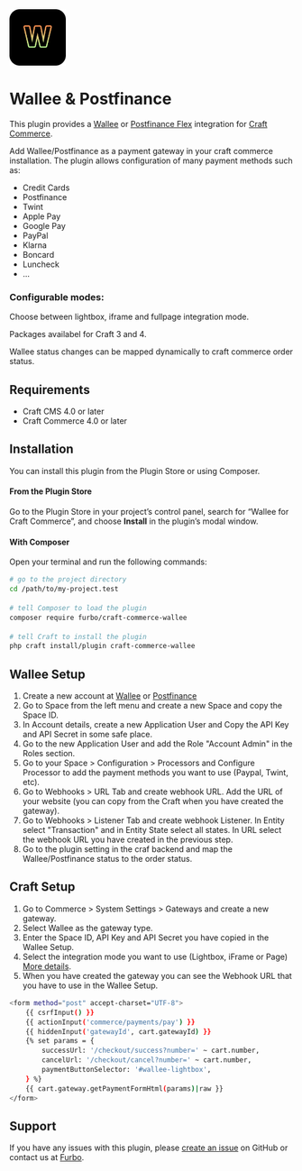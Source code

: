 <img src="resources/img/wallee.png" width="100" height="100">

<h1 align="left">Wallee & Postfinance</h1>
<p>This plugin provides a <a href="https://wallee.com/">Wallee</a> or <a href="https://www.postfinance.ch/de/unternehmen/produkte/einkassieren/omnichannel/postfinance-checkout-flex.html">Postfinance Flex</a> integration for <a href="https://craftcms.com/commerce">Craft Commerce</a>.</p>

Add Wallee/Postfinance as a payment gateway in your craft commerce installation. The plugin allows configuration of many payment methods such as:
* Credit Cards
* Postfinance
* Twint
* Apple Pay
* Google Pay
* PayPal
* Klarna
* Boncard
* Luncheck
* ...

### Configurable modes:
Choose between lightbox, iframe and fullpage integration mode.

Packages availabel for Craft 3 and 4.

Wallee status changes can be mapped dynamically to craft commerce order status.

## Requirements

- Craft CMS 4.0 or later
- Craft Commerce 4.0 or later

## Installation

You can install this plugin from the Plugin Store or using Composer.

#### From the Plugin Store

Go to the Plugin Store in your project’s control panel, search for “Wallee for Craft Commerce”, and choose **Install** in the plugin’s modal window.

#### With Composer

Open your terminal and run the following commands:

```bash
# go to the project directory
cd /path/to/my-project.test

# tell Composer to load the plugin
composer require furbo/craft-commerce-wallee

# tell Craft to install the plugin
php craft install/plugin craft-commerce-wallee
```

## Wallee Setup

1. Create a new account at [Wallee](https://app-wallee.com/signup) or [Postfinance](https://www.postfinance.ch/de/unternehmen/produkte/einkassieren/omnichannel/postfinance-checkout-flex/postfinance-checkout-flex-registrieren.html)
2. Go to Space from the left menu and create a new Space and copy the Space ID.
3. In Account details, create a new Application User and Copy the API Key and API Secret in some safe place.
4. Go to the new Application User and add the Role "Account Admin" in the Roles section.
5. Go to your Space > Configuration > Processors and Configure Processor to add the payment methods you want to use  (Paypal, Twint, etc).
6. Go to  Webhooks > URL Tab and create webhook URL. Add the URL of your website (you can copy from the Craft when you have created the gateway).
7. Go to Webhooks > Listener Tab and create webhook Listener. In Entity select "Transaction" and in Entity State select all states. In URL select the webhook URL you have created in the previous step.
8. Go to the plugin setting in the craf backend and map the Wallee/Postfinance status to the order status.


## Craft Setup

1. Go to Commerce > System Settings > Gateways and create a new gateway.
2. Select Wallee as the gateway type.
3. Enter the Space ID, API Key and API Secret you have copied in the Wallee Setup.
4. Select the integration mode you want to use (Lightbox, iFrame or Page) [More details](https://en.wallee.com/developer/checkout).
5. When you have created the gateway you can see the Webhook URL that you have to use in the Wallee Setup.

```bash
<form method="post" accept-charset="UTF-8">
    {{ csrfInput() }}
    {{ actionInput('commerce/payments/pay') }}
    {{ hiddenInput('gatewayId', cart.gatewayId) }}
    {% set params = {
        successUrl: '/checkout/success?number=' ~ cart.number,
        cancelUrl: '/checkout/cancel?number=' ~ cart.number,
        paymentButtonSelector: '#wallee-lightbox',
    } %}
    {{ cart.gateway.getPaymentFormHtml(params)|raw }}
</form>
```

## Support

If you have any issues with this plugin, please [create an issue](https://github.com/tonioseiler/craft-commerce-wallee/issues) on GitHub or contact us at [Furbo](mailto:support@furbo.ch).